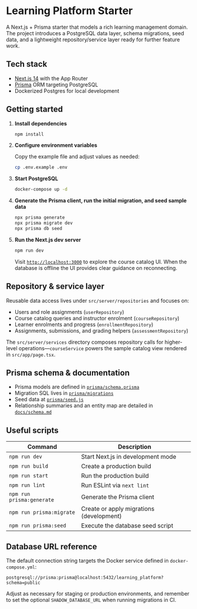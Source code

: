 # Learning Platform Starter

A Next.js + Prisma starter that models a rich learning management domain. The project introduces a PostgreSQL data layer, schema migrations, seed data, and a lightweight repository/service layer ready for further feature work.

## Tech stack

- [Next.js 14](https://nextjs.org/) with the App Router
- [Prisma](https://www.prisma.io/) ORM targeting PostgreSQL
- Dockerized Postgres for local development

## Getting started

1. **Install dependencies**

   ```bash
   npm install
   ```

2. **Configure environment variables**

   Copy the example file and adjust values as needed:

   ```bash
   cp .env.example .env
   ```

3. **Start PostgreSQL**

   ```bash
   docker-compose up -d
   ```

4. **Generate the Prisma client, run the initial migration, and seed sample data**

   ```bash
   npx prisma generate
   npx prisma migrate dev
   npx prisma db seed
   ```

5. **Run the Next.js dev server**

   ```bash
   npm run dev
   ```

   Visit [`http://localhost:3000`](http://localhost:3000) to explore the course catalog UI. When the database is offline the UI provides clear guidance on reconnecting.

## Repository & service layer

Reusable data access lives under `src/server/repositories` and focuses on:

- Users and role assignments (`userRepository`)
- Course catalog queries and instructor enrolment (`courseRepository`)
- Learner enrolments and progress (`enrollmentRepository`)
- Assignments, submissions, and grading helpers (`assessmentRepository`)

The `src/server/services` directory composes repository calls for higher-level operations—`courseService` powers the sample catalog view rendered in `src/app/page.tsx`.

## Prisma schema & documentation

- Prisma models are defined in [`prisma/schema.prisma`](prisma/schema.prisma)
- Migration SQL lives in [`prisma/migrations`](prisma/migrations)
- Seed data at [`prisma/seed.js`](prisma/seed.js)
- Relationship summaries and an entity map are detailed in [`docs/schema.md`](docs/schema.md)

## Useful scripts

| Command | Description |
| --- | --- |
| `npm run dev` | Start Next.js in development mode |
| `npm run build` | Create a production build |
| `npm run start` | Run the production build |
| `npm run lint` | Run ESLint via `next lint` |
| `npm run prisma:generate` | Generate the Prisma client |
| `npm run prisma:migrate` | Create or apply migrations (development) |
| `npm run prisma:seed` | Execute the database seed script |

## Database URL reference

The default connection string targets the Docker service defined in `docker-compose.yml`:

```
postgresql://prisma:prisma@localhost:5432/learning_platform?schema=public
```

Adjust as necessary for staging or production environments, and remember to set the optional `SHADOW_DATABASE_URL` when running migrations in CI.
